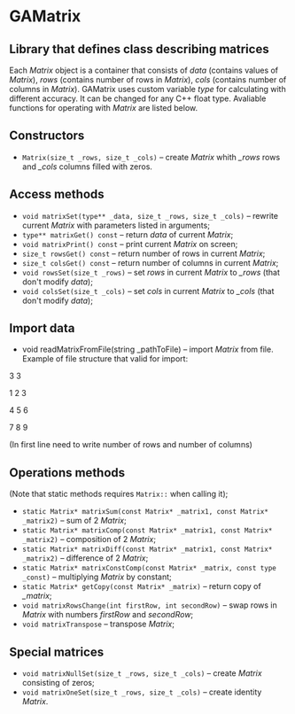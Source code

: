 # GAMatrix
Library that defines class describing matrices
-----------------------------------------------
Each *Matrix* object is a container that consists of *data* (contains values of *Matrix*), *rows* (contains number of rows in *Matrix*), *cols* (contains number of columns in *Matrix*). GAMatrix uses custom variable *type* for calculating with different accuracy. It can be changed for any C++ float type. Avaliable functions for operating with *Matrix* are listed below.
## Constructors
* `Matrix(size_t _rows, size_t _cols)` – create *Matrix* whith *_rows* rows and *_cols* columns filled with zeros.

## Access methods
* `void matrixSet(type** _data, size_t _rows, size_t _cols)` – rewrite current *Matrix* with parameters listed in arguments;
* `type** matrixGet() const` – return *data* of current *Matrix*;
* `void matrixPrint() const` – print current *Matrix* on screen;
* `size_t rowsGet() const` – return number of rows in current *Matrix*;
* `size_t colsGet() const` – return number of columns in current *Matrix*;
* `void rowsSet(size_t _rows)` – set *rows* in current *Matrix* to *_rows* (that don't modify *data*);
* `void colsSet(size_t _cols)` – set *cols* in current *Matrix* to *_cols* (that don't modify *data*);

## Import data
* void readMatrixFromFile(string _pathToFile) – import *Matrix* from file.
Example of file structure that valid for import:

3 3

1 2 3

4 5 6

7 8 9

(In first line need to write number of rows and number of columns)

## Operations methods
(Note that static methods requires `Matrix::` when calling it);
* `static Matrix* matrixSum(const Matrix* _matrix1, const Matrix* _matrix2)` – sum of 2 *Matrix*;
* `static Matrix* matrixComp(const Matrix* _matrix1, const Matrix* _matrix2)` – composition of 2 *Matrix*;
* `static Matrix* matrixDiff(const Matrix* _matrix1, const Matrix* _matrix2)` – difference of 2 *Matrix*;
* `static Matrix* matrixConstComp(const Matrix* _matrix, const type _const)` – multiplying *Matrix* by constant;
* `static Matrix* getCopy(const Matrix* _matrix)` – return copy of *_matrix*;
* `void matrixRowsChange(int firstRow, int secondRow)` – swap rows in *Matrix* with numbers *firstRow* and *secondRow*;
* `void matrixTranspose` – transpose *Matrix*;

## Special matrices
* `void matrixNullSet(size_t _rows, size_t _cols)` – create *Matrix* consisting of zeros;
* `void matrixOneSet(size_t _rows, size_t _cols)` – create identity *Matrix*.
